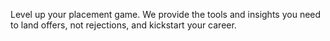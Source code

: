 Level up your placement game. We provide the tools and insights you need to land offers, not rejections, and kickstart your career.